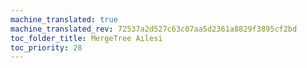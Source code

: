 ```yaml
---
machine_translated: true
machine_translated_rev: 72537a2d527c63c07aa5d2361a8829f3895cf2bd
toc_folder_title: MergeTree Ailesi
toc_priority: 28
---
```



